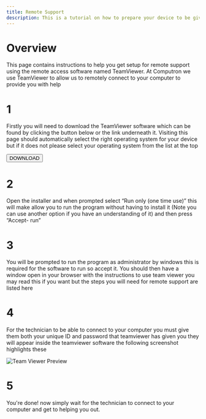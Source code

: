 ```yaml
---
title: Remote Support
description: This is a tutorial on how to prepare your device to be given remote support. It includes a setup guide for the Team Viewer software which allows secure remote access to your device.
---
```


# Overview

This page contains instructions to help you get setup for remote support using the remote access software named
TeamViewer. At Computron we use TeamViewer to allow us to remotely connect to your computer to provide you with help

# 1

Firstly you will need to download the TeamViewer software which can be found by clicking the button below or the link
underneath it. Visiting this page should automatically select the right operating system for your device but if it does
not please select your operating system from the list at the top

<a href="https://www.teamviewer.com/en-us/download"><button class="btn btn-solid btn-tutorial">DOWNLOAD</button></a>

# 2

Open the installer and when prompted select “Run only (one time use)” this will make allow you to run the program
without having to install it (Note you can use another option if you have an understanding of it) and then press
“Accept- run”

# 3

You will be prompted to run the program as administrator by windows this is required for the software to run so accept
it. You should then have a window open in your browser with the instructions to use team viewer you may read this if you
want but the steps you will need for remote support are listed here

# 4

For the technician to be able to connect to your computer you must give them both your unique ID and password that
teamviewer has given you they will appear inside the teamviewer software the following screenshot highlights these

![Team Viewer Preview](../../../images/teamviewer_preview.jpg)

# 5

You're done! now simply wait for the technician to connect to your computer and get to helping you out.
